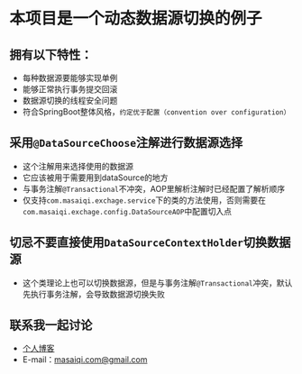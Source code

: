 # 本项目是一个动态数据源切换的例子

## 拥有以下特性：

- 每种数据源要能够实现单例
- 能够正常执行事务提交回滚
- 数据源切换的线程安全问题
- 符合SpringBoot整体风格，`约定优于配置（convention over configuration）`

## 采用`@DataSourceChoose`注解进行数据源选择
- 这个注解用来选择使用的数据源
- 它应该被用于需要用到dataSource的地方
- 与事务注解`@Transactional`不冲突，AOP里解析注解时已经配置了解析顺序
- 仅支持`com.masaiqi.exchage.service`下的类的方法使用，否则需要在`com.masaiqi.exchage.config.DataSourceAOP`中配置切入点

## 切忌不要直接使用`DataSourceContextHolder`切换数据源
- 这个类理论上也可以切换数据源，但是与事务注解`@Transactional`冲突，默认先执行事务注解，会导致数据源切换失败

## 联系我一起讨论
- [个人博客](https://www.masaiqi.com)
- E-mail：masaiqi.com@gmail.com
